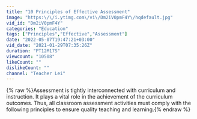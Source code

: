 ```yaml
---
title: "10 Principles of Effective Assessment"
image: "https:\/\/i.ytimg.com\/vi\/Dm2iV0pmF4Y\/hqdefault.jpg"
vid_id: "Dm2iV0pmF4Y"
categories: "Education"
tags: ["Principles","Effective","Assessment"]
date: "2022-05-07T19:47:21+03:00"
vid_date: "2021-01-29T07:35:26Z"
duration: "PT12M17S"
viewcount: "10508"
likeCount: ""
dislikeCount: ""
channel: "Teacher Lei"
---
```

{% raw %}Assessment is tightly interconnected with curriculum and instruction. It plays a vital role in the achievement of the curriculum outcomes. Thus, all classroom assessment activities must comply with the following principles to ensure quality teaching and learning.{% endraw %}
